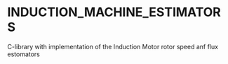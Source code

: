 # INDUCTION_MACHINE_ESTIMATORS
C-library with implementation of the Induction Motor rotor speed anf flux estomators
